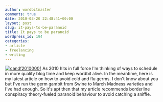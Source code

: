 ```yaml
---
author: wordbitmaster
comments: true
date: 2010-03-20 22:48:41+00:00
layout: post
slug: it-pays-to-be-paranoid
title: It pays to be paranoid
wordpress_id: 194
categories:
- article
- freelancing
- writing
---
```


[![candf20100001](http://wordbit.freehostia.com/wp-content/uploads/2010/03/candf20100001.jpg)](http://wordbit.freehostia.com/scans/Avoidingcoldandflu2010.html) As 2010 hits in full force I'm thinking of ways to schedule in more quality blog time and keep wordbit alive. In the meantime, here is my latest article on how to avoid cold and flu germs. I don't know about you but I've run the germ gambit from Swine to March Madness varieties and I've had enough. So it's apt then that my article recommends borderline conspiracy theory-fueled paranoid behaviour to avoid catching a sniffle. 
